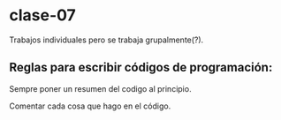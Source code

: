 # clase-07

Trabajos individuales pero se trabaja grupalmente(?).

## Reglas para escribir códigos de programación:
Sempre poner un resumen del codigo al principio.

Comentar cada cosa que hago en el código.
